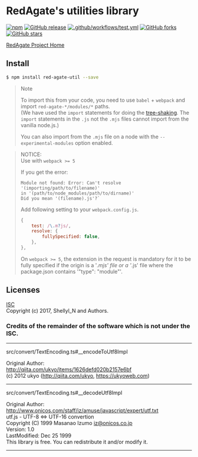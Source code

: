 # RedAgate's utilities library


[![npm](https://img.shields.io/npm/v/red-agate-util.svg)](https://www.npmjs.com/package/red-agate-util)
[![GitHub release](https://img.shields.io/github/release/shellyln/red-agate.svg)](https://github.com/shellyln/red-agate/releases)
[![.github/workflows/test.yml](https://github.com/shellyln/red-agate/workflows/.github/workflows/test.yml/badge.svg)](https://github.com/shellyln/red-agate/actions)
[![GitHub forks](https://img.shields.io/github/forks/shellyln/red-agate.svg?style=social&label=Fork)](https://github.com/shellyln/red-agate/fork)
[![GitHub stars](https://img.shields.io/github/stars/shellyln/red-agate.svg?style=social&label=Star)](https://github.com/shellyln/red-agate)


[RedAgate Project Home](https://github.com/shellyln/red-agate)


## Install

```bash
$ npm install red-agate-util --save
```


> Note
>
> To import this from your code, you need to use `babel` + `webpack` and import `red-agate-*/modules/*` paths.  
> (We have used the `import` statements for doing the [tree-shaking](https://webpack.js.org/guides/tree-shaking/).
> The `import` statements in the `.js` not the `.mjs` files cannot import from the vanilla node.js.)
>
> You can also import from the `.mjs` file on a node with the `--experimental-modules` option enabled.


> NOTICE:  
> Use with `webpack >= 5`
>
> If you get the error:
>
> ```
> Module not found: Error: Can't resolve '(importing/path/to/filename)'
> in '(path/to/node_modules/path/to/dirname)'
> Did you mean '(filename).js'?`
> ```
>
> Add following setting to your `webpack.config.js`.
>
> ```js
> {
>     test: /\.m?js/,
>     resolve: {
>         fullySpecified: false,
>     },
> },
> ```
>
> On `webpack >= 5`, the extension in the request is mandatory for it to be fully specified
> if the origin is a '*.mjs' file or a '*.js' file where the package.json contains '"type": "module"'.



## Licenses
[ISC](https://github.com/shellyln/red-agate-util/blob/master/LICENSE.md)  
Copyright (c) 2017, Shellyl_N and Authors.


### Credits of the remainder of the software which is not under the ISC.
----

src/convert/TextEncoding.ts#__encodeToUtf8Impl

Original Author:  
http://qiita.com/ukyo/items/1626defd020b2157e6bf  
(c) 2012 ukyo (http://qiita.com/ukyo, https://ukyoweb.com)


----
src/convert/TextEncoding.ts#__decodeUtf8Impl

Original Author:  
http://www.onicos.com/staff/iz/amuse/javascript/expert/utf.txt  
utf.js - UTF-8 <=> UTF-16 convertion  
Copyright (C) 1999 Masanao Izumo <iz@onicos.co.jp>  
Version: 1.0  
LastModified: Dec 25 1999  
This library is free.  You can redistribute it and/or modify it.

----
